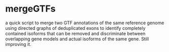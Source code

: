 # mergeGTFs
a quick script to merge two GTF annotations of the same reference genome using directed graphs of deduplicated exons to identify completely contained isoforms that can be removed and discriminate between overlapping gene models and actual isoforms of the same gene. Still improving it.
